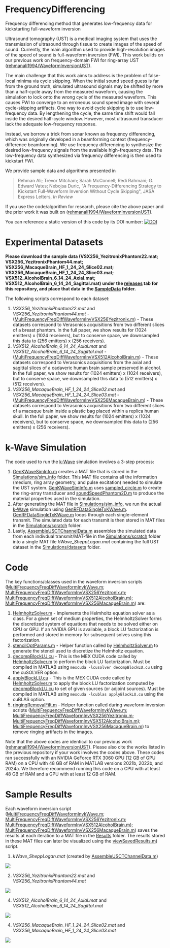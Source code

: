 # FrequencyDifferencing
Frequency differencing method that generates low-frequency data for kickstarting full-waveform inversion

Ultrasound tomography (UST) is a medical imaging system that uses the transmission of ultrasound through tissue to create images of the speed of sound.  Currently, the main algorithm used to provide high-resolution images of the speed of sound is full-waveform inversion (FWI).  This work builds on our previous work on frequency-domain FWI for ring-array UST ([rehmanali1994/WaveformInversionUST](https://github.com/rehmanali1994/WaveformInversionUST)).  

The main challenge that this work aims to address is the problem of false-local minima via cycle skipping. When the initial sound speed guess is far from the ground truth, simulated ultrasound signals may be shifted by more than a half-cycle away from the measured waveform, causing the simulation to lock onto the wrong cycle of the measured waveform.  This causes FWI to converge to an erroneous sound speed image with several cycle-skipping artifacts.  One way to avoid cycle skipping is to use low-frequency data.  By lengthening the cycle, the same time shift would fall inside the desired half-cycle window.  However, most ultrasound transducer lack the adequate low-frequency response.  

Instead, we borrow a trick from sonar known as frequency differencing, which was originally developed in a beamforming context (frequency-difference beamforming).  We use frequency differencing to synthesize the desired low-frequency signals from the available high-frequency data.  The low-frequency data synthesized via frequency differencing is then used to kickstart FWI.

We provide sample data and algorithms presented in

> Rehman Ali; Trevor Mitcham; Sarah McConnell; Redi Rahmani; G. Edward Vates; Nebojsa Duric, "A Frequency-Differencing Strategy to Kickstart Full-Waveform Inversion Without Cycle Skipping", JASA Express Letters, _In Review_

If you use the code/algorithm for research, please cite the above paper and the prior work it was built on ([rehmanali1994/WaveformInversionUST](https://github.com/rehmanali1994/WaveformInversionUST)). 

You can reference a static version of this code by its DOI number:
[![DOI](https://zenodo.org/badge/859300408.svg)](https://zenodo.org/doi/10.5281/zenodo.13785187)

# Experimental Datasets

**Please download the sample data (VSX256_YezitronixPhantom22.mat; VSX256_YezitronixPhantom44.mat; VSX256_MacaqueBrain_HF_1_24_24_Slice02.mat; VSX256_MacaqueBrain_HF_1_24_24_Slice03.mat; VSX512_AlcoholBrain_6_14_24_Axial.mat; VSX512_AlcoholBrain_6_14_24_Sagittal.mat) under the [releases](https://github.com/rehmanali1994/FrequencyDifferencing/releases) tab for this repository, and place that data in the [SampleData](https://github.com/rehmanali1994/FrequencyDifferencing/tree/main/SampleData/) folder.**

The following scripts correspond to each dataset:
1) _VSX256_YezitronixPhantom22.mat_ and _VSX256_YezitronixPhantom44.mat_ - ([MultiFrequencyFreqDiffWaveformInvVSX256Yezitronix.m](https://github.com/rehmanali1994/FrequencyDifferencing/blob/main/MultiFrequencyFreqDiffWaveformInvVSX256Yezitronix.m)) - These datasets correspond to Verasonics acquisitions from two different slices of a breast phantom. In the full paper, we show results for (1024 emitters) x (1024 receivers), but to conserve space, we downsampled this data to (256 emitters) x (256 receivers).
2) _VSX512_AlcoholBrain_6_14_24_Axial.mat_ and _VSX512_AlcoholBrain_6_14_24_Sagittal.mat_ - ([MultiFrequencyFreqDiffWaveformInvVSX512AlcoholBrain.m](https://github.com/rehmanali1994/FrequencyDifferencing/blob/main/MultiFrequencyFreqDiffWaveformInvVSX512AlcoholBrain.m)) - These datasets correspond to Verasonics acquisitions from the axial and sagittal slices of a cadaveric human brain sample preserved in alcohol. In the full paper, we show results for (1024 emitters) x (1024 receivers), but to conserve space, we downsampled this data to (512 emitters) x (512 receivers).
3) _VSX256_MacaqueBrain_HF_1_24_24_Slice02.mat_ and _VSX256_MacaqueBrain_HF_1_24_24_Slice03.mat_ - ([MultiFrequencyFreqDiffWaveformInvVSX256MacaqueBrain.m](https://github.com/rehmanali1994/FrequencyDifferencing/blob/main/MultiFrequencyFreqDiffWaveformInvVSX256MacaqueBrain.m)) - These datasets correspond to Verasonics acquisitions from two different slices of a macaque brain inside a plastic bag placed within a replica human skull. In the full paper, we show results for (1024 emitters) x (1024 receivers), but to conserve space, we downsampled this data to (256 emitters) x (256 receivers).

# k-Wave Simulation

The code used to run the [k-Wave](http://www.k-wave.org/) simulation involves a 3-step process:

1) [GenKWaveSimInfo.m](https://github.com/rehmanali1994/FrequencyDifferencing/blob/main/Simulations/GenKWaveSimInfo.m) creates a MAT file that is stored in the [Simulations/sim_info](https://github.com/rehmanali1994/FrequencyDifferencing/tree/main/Simulations/sim_info) folder. This MAT file contains all the information (medium, ring array geometry, and pulse excitation) needed to simulate the UST system. [GenKWaveSimInfo.m](https://github.com/rehmanali1994/FrequencyDifferencing/blob/main/Simulations/GenKWaveSimInfo.m) uses [sampled_circle.m](https://github.com/rehmanali1994/FrequencyDifferencing/blob/main/Simulations/phantoms/sampled_circle.m) to create the ring-array transducer and [soundSpeedPhantom2D.m](https://github.com/rehmanali1994/FrequencyDifferencing/blob/main/Simulations/phantoms/soundSpeedPhantom2D.m) to produce the material properties used in the simulation. 
2) After generating the MAT file in [Simulations/sim_info](https://github.com/rehmanali1994/FrequencyDifferencing/tree/main/Simulations/sim_info), we run the actual [k-Wave](http://www.k-wave.org/) simulation using [GenRFDataSingleTxKWave.m](https://github.com/rehmanali1994/FrequencyDifferencing/blob/main/Simulations/GenRFDataSingleTxKWave.m). [GenRFDataSingleTxKWave.m](https://github.com/rehmanali1994/FrequencyDifferencing/blob/main/Simulations/GenRFDataSingleTxKWave.m) loops through each single-element transmit. The simulated data for each transmit is then stored in MAT files in the [Simulations/scratch](https://github.com/rehmanali1994/FrequencyDifferencing/tree/main/Simulations/scratch) folder.
3) Lastly, [AssembleUSCTChannelData.m](https://github.com/rehmanali1994/FrequencyDifferencing/blob/main/Simulations/AssembleUSCTChannelData.m) assembles the simulated data from each indivdual transmit/MAT-file in the [Simulations/scratch](https://github.com/rehmanali1994/FrequencyDifferencing/tree/main/Simulations/scratch) folder into a single MAT file _kWave_SheppLogan.mat_ containing the full UST dataset in the [Simulations/datasets](https://github.com/rehmanali1994/FrequencyDifferencing/tree/main/Simulations/datasets) folder.

# Code

The key functions/classes used in the waveform inversion scripts ([MultiFrequencyFreqDiffWaveformInvkWave.m](https://github.com/rehmanali1994/FrequencyDifferencing/blob/main/MultiFrequencyFreqDiffWaveformInvkWave.m); [MultiFrequencyFreqDiffWaveformInvVSX256Yezitronix.m](https://github.com/rehmanali1994/FrequencyDifferencing/blob/main/MultiFrequencyFreqDiffWaveformInvVSX256Yezitronix.m); [MultiFrequencyFreqDiffWaveformInvVSX512AlcoholBrain.m](https://github.com/rehmanali1994/FrequencyDifferencing/blob/main/MultiFrequencyFreqDiffWaveformInvVSX512AlcoholBrain.m)); [MultiFrequencyFreqDiffWaveformInvVSX256MacaqueBrain.m](https://github.com/rehmanali1994/FrequencyDifferencing/blob/main/MultiFrequencyFreqDiffWaveformInvVSX256MacaqueBrain.m)) are: 
1) [HelmholtzSolver.m](https://github.com/rehmanali1994/FrequencyDifferencing/blob/main/Functions/HelmholtzSolver.m) - Implements the Helmholtz equation solver as a class. For a given set of medium properties, the HelmholtzSolver forms the discretized system of equations that needs to be solved either on CPU or GPU. If an NVIDIA GPU is available, a block LU factorization is performed and stored in memory for subsequent solves using this factorization.
2) [stencilOptParams.m](https://github.com/rehmanali1994/FrequencyDifferencing/blob/main/Functions/stencilOptParams.m) - Helper function called by [HelmholtzSolver.m](https://github.com/rehmanali1994/FrequencyDifferencing/blob/main/Functions/HelmholtzSolver.m) to generate the stencil used to discretize the Helmholtz equation.
3) [decompBlockLU.cu](https://github.com/rehmanali1994/FrequencyDifferencing/blob/main/Functions/decompBlockLU.cu) - This is the MEX CUDA code called by [HelmholtzSolver.m](https://github.com/rehmanali1994/FrequencyDifferencing/blob/main/Functions/HelmholtzSolver.m) to perform the block LU factorization. Must be compiled in MATLAB using `mexcuda -lcusolver decompBlockLU.cu` using the cuSOLVER option.
4) [applyBlockLU.cu](https://github.com/rehmanali1994/FrequencyDifferencing/blob/main/Functions/applyBlockLU.cu) - This is the MEX CUDA code called by [HelmholtzSolver.m](https://github.com/rehmanali1994/FrequencyDifferencing/blob/main/Functions/HelmholtzSolver.m) to apply the block LU factorization computed by [decompBlockLU.cu](https://github.com/rehmanali1994/FrequencyDifferencing/blob/main/Functions/decompBlockLU.cu) to set of given sources (or adjoint sources). Must be compiled in MATLAB using `mexcuda -lcublas applyBlockLU.cu` using the cuBLAS option.
5) [ringingRemovalFilt.m](https://github.com/rehmanali1994/FrequencyDifferencing/blob/main/Functions/ringingRemovalFilt.m) - Helper function called during waveform inversion scripts ([MultiFrequencyFreqDiffWaveformInvkWave.m](https://github.com/rehmanali1994/FrequencyDifferencing/blob/main/MultiFrequencyFreqDiffWaveformInvkWave.m); [MultiFrequencyFreqDiffWaveformInvVSX256Yezitronix.m](https://github.com/rehmanali1994/FrequencyDifferencing/blob/main/MultiFrequencyFreqDiffWaveformInvVSX256Yezitronix.m); [MultiFrequencyFreqDiffWaveformInvVSX512AlcoholBrain.m](https://github.com/rehmanali1994/FrequencyDifferencing/blob/main/MultiFrequencyFreqDiffWaveformInvVSX512AlcoholBrain.m)); [MultiFrequencyFreqDiffWaveformInvVSX256MacaqueBrain.m](https://github.com/rehmanali1994/FrequencyDifferencing/blob/main/MultiFrequencyFreqDiffWaveformInvVSX256MacaqueBrain.m)) to remove ringing artifacts in the images.

Note that the above codes are identical to our previous work ([rehmanali1994/WaveformInversionUST](https://github.com/rehmanali1994/WaveformInversionUST)). Please also cite the works listed in the previous repository if your work involves the codes above. These codes ran successfully with an NVIDIA GeForce RTX 3060 GPU (12 GB of GPU RAM) on a CPU with 48 GB of RAM in MATLAB versions 2021b, 2022b, and 2024a. We therefore recommend running this code on a CPU with at least 48 GB of RAM and a GPU with at least 12 GB of RAM.

# Sample Results
Each waveform inversion script ([MultiFrequencyFreqDiffWaveformInvkWave.m](https://github.com/rehmanali1994/FrequencyDifferencing/blob/main/MultiFrequencyFreqDiffWaveformInvkWave.m); [MultiFrequencyFreqDiffWaveformInvVSX256Yezitronix.m](https://github.com/rehmanali1994/FrequencyDifferencing/blob/main/MultiFrequencyFreqDiffWaveformInvVSX256Yezitronix.m); [MultiFrequencyFreqDiffWaveformInvVSX512AlcoholBrain.m](https://github.com/rehmanali1994/FrequencyDifferencing/blob/main/MultiFrequencyFreqDiffWaveformInvVSX512AlcoholBrain.m)); [MultiFrequencyFreqDiffWaveformInvVSX256MacaqueBrain.m](https://github.com/rehmanali1994/FrequencyDifferencing/blob/main/MultiFrequencyFreqDiffWaveformInvVSX256MacaqueBrain.m)) saves the results at each iteration to a MAT file in the [Results](https://github.com/rehmanali1994/FrequencyDifferencing/tree/main/Results) folder. The results stored in these MAT files can later be visualized using the [viewSavedResults.m](https://github.com/rehmanali1994/FrequencyDifferencing/blob/main/viewSavedResults.m)) script. 

1) _kWave_SheppLogan.mat_ (created by [AssembleUSCTChannelData.m](https://github.com/rehmanali1994/FrequencyDifferencing/blob/main/Simulations/AssembleUSCTChannelData.m))

![](https://github.com/rehmanali1994/FrequencyDifferencing/blob/main/Results/Figure1_kWave.png)

2) _VSX256_YezitronixPhantom22.mat_ and _VSX256_YezitronixPhantom44.mat_

![](https://github.com/rehmanali1994/FrequencyDifferencing/blob/main/Results/Figure2_PhantomVSX.png)

4) _VSX512_AlcoholBrain_6_14_24_Axial.mat_ and _VSX512_AlcoholBrain_6_14_24_Sagittal.mat_ 

![](https://github.com/rehmanali1994/FrequencyDifferencing/blob/main/Results/Figure3_AlcoholBrain.png)

4) _VSX256_MacaqueBrain_HF_1_24_24_Slice02.mat_ and _VSX256_MacaqueBrain_HF_1_24_24_Slice03.mat_ 

![](https://github.com/rehmanali1994/FrequencyDifferencing/blob/main/Results/Figure4_MacaqueBrain.png)
